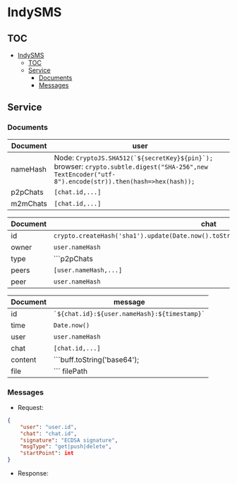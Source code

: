 # IndySMS

## TOC
- [IndySMS](#indysms)
  - [TOC](#toc)
  - [Service](#service)
    - [Documents](#documents)
    - [Messages](#messages)

## Service

### Documents
|Document|user|
|-|-|
|nameHash|Node: ```CryptoJS.SHA512(`${secretKey}${pin}`);``` browser: ```crypto.subtle.digest("SHA-256",new TextEncoder("utf-8").encode(str)).then(hash=>hex(hash));```|
|p2pChats|```[chat.id,...]```|
|m2mChats|```[chat.id,...]```|

|Document|chat|
|-|-|
|id|```crypto.createHash('sha1').update(Date.now().toString()).digest('base64').slice(idx,5);```|
|owner|```user.nameHash```|
|type|```p2pChats|m2mChats```|
|peers|```[user.nameHash,...]```|
|peer|```user.nameHash```|

|Document|message|
|-|-|
|id|``` `${chat.id}:${user.nameHash}:${timestamp}` ```|
|time|```Date.now()```|
|user|```user.nameHash```|
|chat|```[chat.id,...]```|
|content|```buff.toString('base64'); | null```|
|file|``` filePath | null ```|

### Messages
* Request:
```json
{
    "user": "user.id",
    "chat": "chat.id",
    "signature": "ECDSA signature",
    "msgType": "get|push|delete",
    "startPoint": int
}
```
* Response: